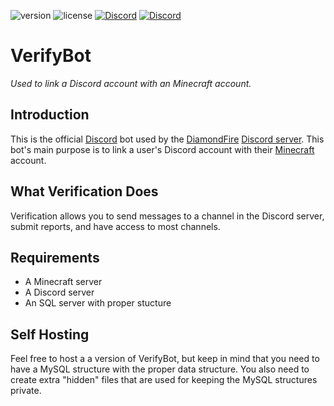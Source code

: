 ![version](https://img.shields.io/badge/Version-2.2-brightgreen.svg)
![license](https://img.shields.io/badge/License-MIT-brightgreen.svg)
[![Discord](https://img.shields.io/discord/180793115223916544.svg?style=flat&logo=discord&label=DiamondFire&colorA=7289DA&colorB=2C2F33)](https://discord.gg/TzgUCSV)
[![Discord](https://img.shields.io/discord/357718224378265602.svg?style=flat&logo=discord&label=Verify\%20Bot&colorA=7289DA&colorB=2C2F33)](https://discord.gg/EfXaaVT)
# VerifyBot
*Used to link a Discord account with an Minecraft account.*

## Introduction
This is the official [Discord](https://discordapp.com/) bot used by the [DiamondFire](https://www.mcdiamondfire.com/) [Discord server](http://discord.gg/pDHBbBD). This bot's main purpose is to link a user's Discord account with their [Minecraft](https://minecraft.net/) account.

## What Verification Does
Verification allows you to send messages to a channel in the Discord server, submit reports, and have access to most channels.

## Requirements
* A Minecraft server
* A Discord server
* An SQL server with proper stucture

## Self Hosting
Feel free to host a a version of VerifyBot, but keep in mind that you need to have a MySQL structure with the proper data structure. You also need to create extra "hidden" files that are used for keeping the MySQL structures private.
